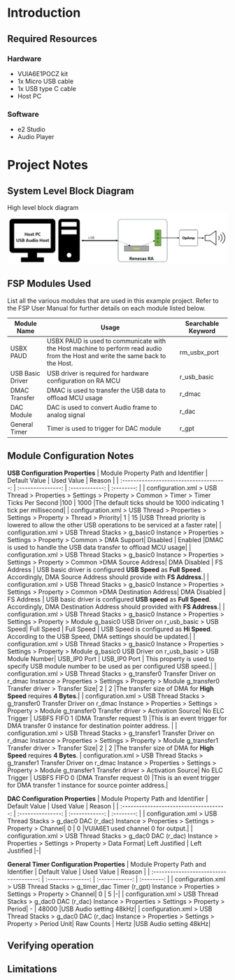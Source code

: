 # Introduction #

## Required Resources ##

### Hardware ###
* VUIA6E1POCZ kit
* 1x Micro USB cable
* 1x USB type C cable
* Host PC

### Software ###
* e2 Studio
* Audio Player

# Project Notes #

## System Level Block Diagram ##
 High level block diagram
 ![usbx_paud](img/block_diagram.jpg "High Level Block Diagram")

 ## FSP Modules Used ##

 List all the various modules that are used in this example project. Refer to the FSP User Manual for further details on each module listed below.

| Module Name | Usage | Searchable Keyword  |
|-------------|-----------------------------------------------|-----------------------------------------------|
|USBX PAUD| USBX PAUD is used to communicate with the Host machine to perform read audio from the Host and write the same back to the Host. | rm_usbx_port|
| USB Basic Driver | USB driver is required for hardware configuration on RA MCU |r_usb_basic|
|DMAC Transfer |DMAC is used to transfer the USB data to offload MCU usage | r_dmac  |
|DAC Module |DAC is used to convert Audio frame to analog signal | r_dac  |
|General Timer |Timer is used to trigger for DAC module | r_gpt  |

## Module Configuration Notes ##

**USB Configuration Properties**
|   Module Property Path and Identifier   |   Default Value   |   Used Value   |   Reason   |
| :-------------------------------------: | :---------------: | :------------: | :--------: |
| configuration.xml > USB Thread > Properties > Settings > Property > Common > Timer > Timer Ticks Per Second |100 | 1000 |The default ticks should be 1000 indicating 1 tick per millisecond|
| configuration.xml > USB Thread > Properties > Settings > Property > Thread > Priority| 1 | 15 |USB Thread priority is lowered to allow the other USB operations to be serviced at a faster rate|
| configuration.xml > USB Thread Stacks > g_basic0 Instance > Properties > Settings > Property > Common > DMA Support| Disabled | Enabled |DMAC is used to handle the USB data transfer to offload MCU usage|
| configuration.xml > USB Thread Stacks > g_basic0 Instance > Properties > Settings > Property > Common >DMA Source Address| DMA Disabled | FS Address | USB basic driver is configured **USB Speed** as **Full Speed**. Accordingly, DMA Source Address should provide with **FS Address**.|
| configuration.xml > USB Thread Stacks > g_basic0 Instance > Properties > Settings > Property > Common >DMA Destination Address| DMA Disabled | FS Address | USB basic driver is configured **USB speed** as **Full Speed**. Accordingly, DMA Destination Address should provided with **FS Address**.|
| configuration.xml > USB Thread Stacks > g_basic0 Instance > Properties > Settings > Property > Module g_basic0 USB Driver on r_usb_basic > USB Speed| Full Speed | Full Speed | USB Speed is configured as **Hi Speed**. According to the USB Speed, DMA settings should be updated.|
| configuration.xml > USB Thread Stacks > g_basic0 Instance > Properties > Settings > Property > Module g_basic0 USB Driver on r_usb_basic > USB Module Number| USB_IP0 Port | USB_IP0 Port | This property is used to specify USB module number to be used as per configured USB speed.|
| configuration.xml > USB Thread Stacks > g_transfer0 Transfer Driver on r_dmac Instance > Properties > Settings > Property > Module g_transfer0 Transfer driver > Transfer Size| 2 | 2 |The transfer size of DMA for **High Speed** requires **4 Bytes**.|
| configuration.xml > USB Thread Stacks > g_transfer0 Transfer Driver on r_dmac Instance > Properties > Settings > Property > Module g_transfer0 Transfer driver > Activation Source| No ELC Trigger | USBFS FIFO 1 (DMA Transfer request 1)  |This is an event trigger for DMA transfer 0 instance for destination pointer address. |
| configuration.xml > USB Thread Stacks > g_transfer1 Transfer Driver on r_dmac Instance > Properties > Settings > Property > Module g_transfer1 Transfer driver > Transfer Size| 2 | 2 |The transfer size of DMA for **High Speed** requires **4 Bytes**.
| configuration.xml > USB Thread Stacks > g_transfer1 Transfer Driver on r_dmac Instance > Properties > Settings > Property > Module g_transfer1 Transfer driver > Activation Source| No ELC Trigger | USBFS FIFO 0 (DMA Transfer request 0)  |This is an event trigger for DMA transfer 1 instance for source pointer address.|

**DAC Configuration Properties**
|   Module Property Path and Identifier   |   Default Value   |   Used Value   |   Reason   |
| :-------------------------------------: | :---------------: | :------------: | :--------: |
| configuration.xml > USB Thread Stacks > g_dac0 DAC (r_dac) Instance > Properties > Settings > Property > Channel| 0 | 0  |VUIA6E1 used channel 0 for output.|
| configuration.xml > USB Thread Stacks > g_dac0 DAC (r_dac) Instance > Properties > Settings > Property > Data Format| Left Justified | Left Justified  |-|

**General Timer Configuration Properties**
|   Module Property Path and Identifier   |   Default Value   |   Used Value   |   Reason   |
| :-------------------------------------: | :---------------: | :------------: | :--------: |
| configuration.xml > USB Thread Stacks > g_timer_dac Timer (r_gpt) Instance > Properties > Settings > Property > Channel| 0 | 5  |-|
| configuration.xml > USB Thread Stacks > g_dac0 DAC (r_dac) Instance > Properties > Settings > Property > Period| - | 48000  |USB Audio setting 48kHz|
| configuration.xml > USB Thread Stacks > g_dac0 DAC (r_dac) Instance > Properties > Settings > Property > Period Unit| Raw Counts | Hertz  |USB Audio setting 48kHz|

## Verifying operation ##

## Limitations